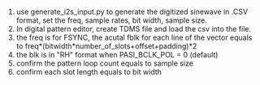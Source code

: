 1. use generate_i2s_input.py to generate the digitized sinewave in .CSV format, set the freq, sample rates, bit width, sample size.
2. In digital pattern editor, create TDMS file and load the csv into the file.
3. the freq is for FSYNC, the acutal fblk for each line of the vector equals to freq*(bitwidth*number_of_slots+offset+padding)*2
4. the blk is in "RH" format when PASI_BCLK_POL = 0 (default)
5. confirm the pattern loop count equals to sample size
6. confirm each slot length equals to bit width
